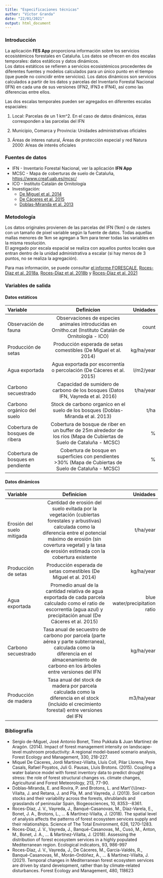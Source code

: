 ```yaml
---
title: "Especificaciones técnicas"
author: "Víctor Granda"
date: "22/01/2021"
output: html_document
---
```


### Introducción

La aplicación **FES App** proporciona información sobre los servicios ecosistémicos forestales en Cataluña. Los datos se ofrecen en dos escalas temporales: datos estáticos y datos dinámicos.  
Los datos estáticos se refieren a servicios ecosistémicos procedentes de diferentes fuentes y modelos calculados para un único punto en el tiempo (que puede no coincidir entre servicios). Los datos dinámicos son servicios calculados a partir de los datos y parcelas del Inventario Forestal Nacional (IFN) en cada una de sus versiones (IFN2, IFN3 e IFN4), así como las diferencias entre ellos.

Las dos escalas temporales pueden ser agregados en diferentes escalas espaciales:

  1. Local: Parcelas de un 1 km^2. En el caso de datos dinámicos, éstas corresponden a las parcelas del IFN
  
  2. Municipio, Comarca y Provincia: Unidades administrativas oficiales
  
  3. Áreas de interes natural, Áreas de protección especial y red Natura 2000: Aŕeas de interés oficiales


### Fuentes de datos

  + IFN - Inventario Forestal Nacional, ver la aplicación **IFN App**  
  + MCSC - Mapa de coberturas de suelo de Cataluña, https://www.creaf.uab.es/mcsc/  
  + ICO - Instituto Catalán de Ornitología
  + Investigación:
      - [De Miguel et al. 2014](https://www.sciencedirect.com/science/article/pii/S0378112714004344?casa_token=RDjPTPcg-NsAAAAA:T9eqVs0L4naDoqeSjy8j9ok7UaP-B_liFtiMPzjijm1J1d53FjKNmCyhoraJssnKHtMBKHX4Dg)  
      - [De Cáceres et al. 2015](https://www.sciencedirect.com/science/article/pii/S0168192315001914?casa_token=rz3e4BmHb5YAAAAA:M2niVZK1Tz9IxF_N2pgYeBAl7zVN1omwBYQ37xM49-K0_4qvJGQUa3vrkmNPTEiHrwyk787_3w)
      - [Doblas-Miranda et al. 2013](https://bg.copernicus.org/articles/10/8353/2013/)

### Metodología

Los datos originales provienen de las parcelas del IFN (1km) o de rásters con un tamaño de pixel variable según la fuente de datos. Todas aquellas mallas menores de 1km se agregan a 1km para tener todas las variables en la misma resolución.  
El agregado por escala espacial se realiza con aquellos puntos locales que entran dentro de la unidad administrativa a escalar (si hay menos de 3 puntos, no se realiza la agregación).

Para mas información, se puede consultar [el informe FORESCALE](http://laboratoriforestal.creaf.cat/informe_forescale.pdf), [Roces-Díaz et al. 2018a](https://www.sciencedirect.com/science/article/pii/S1470160X18304175?casa_token=4rxqNxzGDJYAAAAA:HnVQ7g-186UWhGcdPjXQpTGdtvCSTh7O3zVkjxN-LMrDyS2hg0Rw-SY_6IxacTz-idcVdxBM2g), [Roces-Díaz et al. 2018b](https://www.sciencedirect.com/science/article/pii/S004896971830175X?casa_token=J0dHQ9Th9LAAAAAA:UU_-8vGzzSbyvfb-Wsdna9oeQ5FfdrsT59ltN74HHg85mt99V_OH4QtYOdKIbV5ngNFbBHmMog) y [Roces-Díaz et al. 2021](https://www.sciencedirect.com/science/article/pii/S037811272031392X?casa_token=Tpbo2-ySl4MAAAAA:2v9T9-hv8E3OQakAAFk7HAoGeE5z2ZWQsSIaMGZxd94Mas9Ro2DT5jE-TD-W1zGDGuElBd-yOA)

### Variables de salida

#### Datos estáticos

Variable | Definicion | Unidades |
:--------|:----------:|---------:|
Observación de fauna | Observaciones de especies animales introducidas en Ornitho.cat (Instituto Catalán de Ornitología - ICO) | count |
Producción de setas | Producción esperada de setas comestibles (De Miguel et al. 2014) | kg/ha/year |
Agua exportada | Agua exportada por escorrentía o percolación (De Cáceres et al. 2015) | l/m2/year |
Carbono secuestrado | Capacidad de sumidero de carbono de los bosques (Datos IFN, Vayreda et al. 2016) | t/ha/year |
Carbono orgánico del suelo | Stock de carbono organico en el suelo de los bosques (Doblas-Miranda et al. 2013) | t/ha |
Cobertura de bosques de ribera | Cobertura de bosque de riber en un buffer de 25m alrededor de los ríos (Mapa de Cubiertas de Suelo de Cataluña - MCSC) | % |
Cobertura de bosques en pendiente | Cobertura de bosque en superficies con pendientes >30% (Mapa de Cubiertas de Suelo de Cataluña - MCSC) | % |

#### Datos dinámicos

Variable | Definicion | Unidades |
:--------|:----------:|---------:|
Erosión del suelo mitigada | Cantidad de erosión del suelo evitada por la vegetación (cubiertas forestales y arbustivas) calculada como la diferencia entre el potencial máximo de erosión (sin covertura vegetal) y la tasa de erosión estimada con la cobertura existente | t/ha/year |
Producción de setas | Producción esperada de setas comestibles (De Miguel et al. 2014) | kg/ha/year |
Agua exportada | Promedio anual de la cantidad relativa de agua exportada de cada parcela calculado como el ratio de escorrentía (agua azul) y precipitación anual (De Cáceres et al. 2015) | blue water/precipitation ratio |
Carbono secuestrado | Tasa anual de secuestro de carbono por parcela (parte aérea y parte subterranea), calculada como la diferencia en el almacenamiento de carbono en los árboles entre versiones del IFN | kg/ha/year |
Producción de madera | Tasa anual del stock de madera por parcela calculada como la diferencia en el stock (incluido el crecimiento forestal) entre versiones del IFN | m3/ha/year |

### Bibliografía

+ Sergio de-Miguel, José Antonio Bonet, Timo Pukkala & Juan Martínez de Aragón. (2014). Impact of forest management intensity on landscape-level mushroom productivity: A regional model-based scenario analysis, Forest Ecology and Management, 330, 218-227.  
+ Miquel De Cáceres, Jordi Martínez-Vilalta, Lluís Coll, Pilar Llorens, Pere Casals, Rafael Poyatos, Juli G. Pausas, Lluís Brotons. (2015). Coupling a water balance model with forest inventory data to predict drought stress: the role of forest structural changes vs. climate changes, Agricultural and Forest Meteorology, 213, 77-90.  
+ Doblas-Miranda, E. and Rovira, P. and Brotons, L. and Mart\'{\i}nez-Vilalta, J. and Retana, J. and Pla, M. and Vayreda, J. (2013). Soil carbon stocks and their variability across the forests, shrublands and grasslands of peninsular Spain, Biogeosciences, 10, 8353--8361.  
+ Roces-Díaz, J. V., Vayreda, J., Banqué-Casanovas, M., Díaz-Varela, E., Bonet, J. A., Brotons, L., ... & Martínez-Vilalta, J. (2018). The spatial level of analysis affects the patterns of forest ecosystem services supply and their relationships. Science of The Total Environment, 626, 1270-1283.  
+ Roces-Díaz, J. V., Vayreda, J., Banqué-Casanovas, M., Cusó, M., Anton, M., Bonet, J. A., ... & Martínez-Vilalta, J. (2018). Assessing the distribution of forest ecosystem services in a highly populated Mediterranean region. Ecological indicators, 93, 986-997  
+ Roces-Díaz, J. V., Vayreda, J., De Cáceres, M., García-Valdés, R., Banqué-Casanovas, M., Morán-Ordóñez, A., ... & Martínez-Vilalta, J. (2021). Temporal changes in Mediterranean forest ecosystem services are driven by stand development, rather than by climate-related disturbances. Forest Ecology and Management, 480, 118623  

